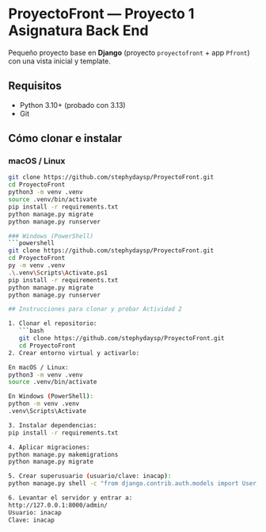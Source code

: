 # ProyectoFront — Proyecto 1 Asignatura Back End

Pequeño proyecto base en **Django** (proyecto `proyectofront` + app `Pfront`) con una vista inicial y template.

## Requisitos
- Python 3.10+ (probado con 3.13)
- Git

## Cómo clonar e instalar

### macOS / Linux
```bash
git clone https://github.com/stephydaysp/ProyectoFront.git
cd ProyectoFront
python3 -m venv .venv
source .venv/bin/activate
pip install -r requirements.txt
python manage.py migrate
python manage.py runserver

### Windows (PowerShell)
```powershell
git clone https://github.com/stephydaysp/ProyectoFront.git
cd ProyectoFront
py -m venv .venv
.\.venv\Scripts\Activate.ps1
pip install -r requirements.txt
python manage.py migrate
python manage.py runserver

## Instrucciones para clonar y probar Actividad 2

1. Clonar el repositorio:
   ```bash
   git clone https://github.com/stephydaysp/ProyectoFront.git
   cd ProyectoFront
2. Crear entorno virtual y activarlo:

En macOS / Linux:
python3 -m venv .venv
source .venv/bin/activate

En Windows (PowerShell):
python -m venv .venv
.venv\Scripts\Activate

3. Instalar dependencias:
pip install -r requirements.txt

4. Aplicar migraciones:
python manage.py makemigrations
python manage.py migrate

5. Crear superusuario (usuario/clave: inacap):
python manage.py shell -c "from django.contrib.auth.models import User; User.objects.create_superuser('inacap','inacap@example.com','inacap')"

6. Levantar el servidor y entrar a:
http://127.0.0.1:8000/admin/
Usuario: inacap
Clave: inacap


